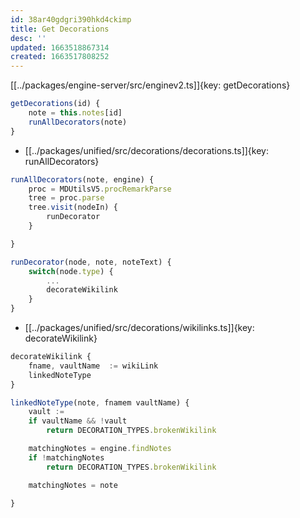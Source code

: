 ```yaml
---
id: 38ar40gdgri390hkd4ckimp
title: Get Decorations
desc: ''
updated: 1663518867314
created: 1663517808252
---
```


[[../packages/engine-server/src/enginev2.ts]]{key: getDecorations}

```ts
getDecorations(id) {
    note = this.notes[id]
    runAllDecorators(note)
}
```

- [[../packages/unified/src/decorations/decorations.ts]]{key: runAllDecorators}

```ts
runAllDecorators(note, engine) {
    proc = MDUtilsV5.procRemarkParse
    tree = proc.parse
    tree.visit(nodeIn) {
        runDecorator
    }

}

runDecorator(node, note, noteText) {
    switch(node.type) {
        ...
        decorateWikilink
    }
}
```


- [[../packages/unified/src/decorations/wikilinks.ts]]{key: decorateWikilink}
```ts
decorateWikilink {
    fname, vaultName  := wikiLink
    linkedNoteType
}

linkedNoteType(note, fnamem vaultName) {
    vault := 
    if vaultName && !vault
        return DECORATION_TYPES.brokenWikilink

    matchingNotes = engine.findNotes
    if !matchingNotes
        return DECORATION_TYPES.brokenWikilink

    matchingNotes = note

}
```